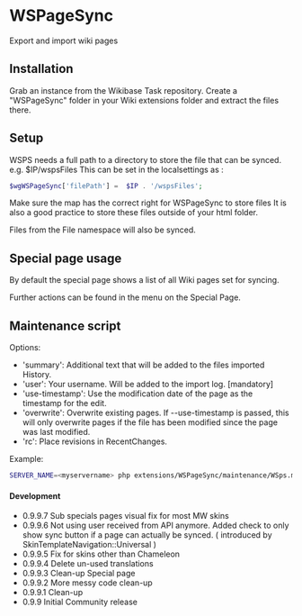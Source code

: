 # WSPageSync
Export and import wiki pages

## Installation
Grab an instance from the Wikibase Task repository. Create a "WSPageSync" folder in your Wiki extensions folder and extract the files there.

## Setup
WSPS needs a full path to a directory to store the file that can be synced. e.g. $IP/wspsFiles
This can be set in the localsettings as  : 
```php
$wgWSPageSync['filePath'] =  $IP . '/wspsFiles';
```
Make sure the map has the correct right for WSPageSync to store files
It is also a good practice to store these files outside of your html folder.

Files from the File namespace will also be synced.


## Special page usage
By default the special page shows a list of all Wiki pages set for syncing.

Further actions can be found in the menu on the Special Page.

## Maintenance script
Options:

- 'summary': Additional text that will be added to the files imported History.
- 'user': Your username. Will be added to the import log. [mandatory]
- 'use-timestamp': Use the modification date of the page as the timestamp for the edit.
- 'overwrite': Overwrite existing pages. If --use-timestamp is passed, this will only overwrite pages if the file has been modified since the page was last modified.
- 'rc': Place revisions in RecentChanges.

Example:
```bash
SERVER_NAME=<myservername> php extensions/WSPageSync/maintenance/WSps.maintenance.php --user 'Maintenance script' --rc --summary 'Fill database' --overwrite

```

#### Development

* 0.9.9.7 Sub specials pages visual fix for most MW skins
* 0.9.9.6 Not using user received from API anymore. Added check to only show sync button if a page can actually be synced. ( introduced by SkinTemplateNavigation::Universal )
* 0.9.9.5 Fix for skins other than Chameleon
* 0.9.9.4 Delete un-used translations
* 0.9.9.3 Clean-up Special page
* 0.9.9.2 More messy code clean-up
* 0.9.9.1 Clean-up
* 0.9.9 Initial Community release